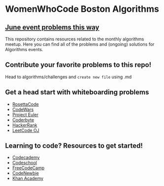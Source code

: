 # WomenWhoCode Boston Algorithms

## [June event problems this way](https://github.com/WomenWhoCodeBoston/algorithms/blob/master/June2018.md)

This repository contains resources related to the monthly algorithms meetup. Here you can find all of the problems and (ongoing) solutions for Algorithms events.

## Contribute your favorite problems to this repo!
Head to algorithms/challenges and `create new file` using .md

## Get a head start with whiteboarding problems
- [RosettaCode](http://rosettacode.org/wiki/Rosetta_Code)
- [CodeWars](http://www.codewars.com/)
- [Project Euler](https://projecteuler.net/)
- [Coderbyte](http://coderbyte.com/)
- [HackerRank](https://www.hackerrank.com/)
- [LeetCode OJ](https://leetcode.com/)

## Learning to code? Resources to get started!
- [Codecademy](http://codecademy.com)
- [Codeschool](http://codeschool.com)
- [FreeCodeCamp](http://www.freecodecamp.com/)
- [CodeNewbie](http://www.codenewbie.org/)
- [Khan Academy](https://www.khanacademy.org/computing)
